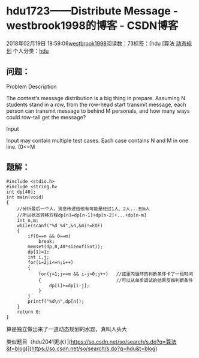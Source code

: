 # hdu1723——Distribute Message - westbrook1998的博客 - CSDN博客





2018年02月19日 18:59:06[westbrook1998](https://me.csdn.net/westbrook1998)阅读数：73标签：[hdu																[算法																[动态规划](https://so.csdn.net/so/search/s.do?q=动态规划&t=blog)
个人分类：[hdu](https://blog.csdn.net/westbrook1998/article/category/7459916)





## 问题：

> 
Problem Description 

  The contest’s message distribution is a big thing in prepare. Assuming N students stand in a row, from the row-head start transmit message, each person can transmit message to behind M personals, and how many ways could row-tail get the message?

Input 

  Input may contain multiple test cases. Each case contains N and M in one line. (0<=M

## 题解：

```
#include <stdio.h>
#include <string.h>
int dp[40];
int main(void)
{
    //分析最后一个人，消息传递给他有可能是经过1人、2人...到m人
    //所以状态转移方程dp[n]=dp[n-1]+dp[n-2]+...+dp[n-m]
    int n,m;
    while(scanf("%d %d",&n,&m)!=EOF)
    {
        if(0==n && 0==m)
            break;
        memset(dp,0,40*sizeof(int));
        dp[1]=1;
        int i,j;
        for(i=2;i<=n;i++)
        {
            for(j=1;j<=m && i-j>0;j++)   //这里内循环的判断条件卡了一段时间
            {                            //可以从单步调试的结果反推判断条件
                dp[i]+=dp[i-j];  
            }
        }
        printf("%d\n",dp[n]);
    }
    return 0;
}
```

算是独立做出来了一道动态规划的水题，真叫人头大 

类似题目（hdu2041更水）](https://so.csdn.net/so/search/s.do?q=算法&t=blog)](https://so.csdn.net/so/search/s.do?q=hdu&t=blog)




